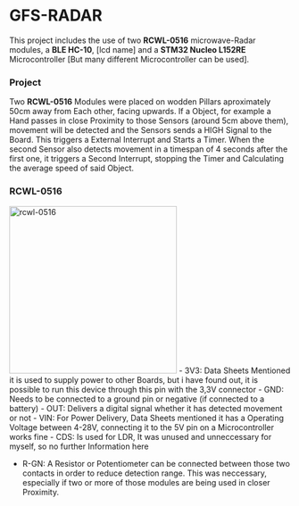 # GFS-RADAR
This project includes the use of two **RCWL-0516** microwave-Radar modules, a **BLE HC-10**, [lcd name] and a **STM32 Nucleo L152RE** Microcontroller [But many different Microcontroller can be used]. 
### Project
Two **RCWL-0516** Modules were placed on wodden Pillars aproximately 50cm away from Each other, facing upwards. If a Object, for example a Hand passes in close Proximity to those Sensors (around 5cm above them), movement will be detected and the Sensors sends a HIGH Signal to the Board. This triggers a External Interrupt and Starts a Timer. When the second Sensor also detects movement in a timespan of 4 seconds after the first one, it triggers a Second Interrupt, stopping the Timer and Calculating the average speed of said Object. 

### RCWL-0516
<img src="https://github.com/Hannah-Ga/GFS-RADAR/blob/main/images/rcwl-0516.png" width="300" alt="rcwl-0516">
- 3V3: Data Sheets Mentioned it is used to supply power to other Boards, but i have found out, it is possible to run this device through this pin with the 3,3V connector
- GND: Needs to be connected to a ground pin or negative (if connected to a battery)
- OUT: Delivers a digital signal whether it has detected movement or not
- VIN: For Power Delivery, Data Sheets mentioned it has a Operating Voltage between 4-28V, connecting it to the 5V pin on a Microcontroller works fine
- CDS: Is used for LDR, It was unused and unneccessary for myself, so no further Information here

- R-GN: A Resistor or Potentiometer can be connected between those two contacts in order to reduce detection range. This was neccessary, especially if two or more of those modules are being used in closer Proximity. 
  

